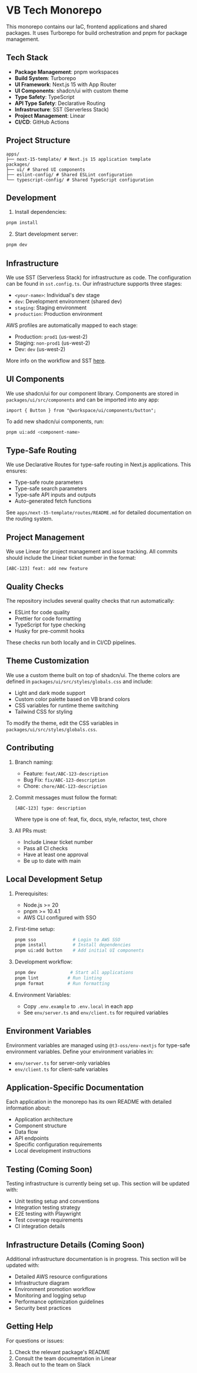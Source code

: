 # VB Tech Monorepo

This monorepo contains our IaC, frontend applications and shared packages. It uses Turborepo for build orchestration and pnpm for package management.

## Tech Stack

- **Package Management**: pnpm workspaces
- **Build System**: Turborepo
- **UI Framework**: Next.js 15 with App Router
- **UI Components**: shadcn/ui with custom theme
- **Type Safety**: TypeScript
- **API Type Safety**: Declarative Routing
- **Infrastructure**: SST (Serverless Stack)
- **Project Management**: Linear
- **CI/CD**: GitHub Actions

## Project Structure

```
apps/
├── next-15-template/ # Next.js 15 application template
packages/
├── ui/ # Shared UI components
├── eslint-config/ # Shared ESLint configuration
└── typescript-config/ # Shared TypeScript configuration
```

## Development

1. Install dependencies:

```bash
pnpm install
```

2. Start development server:

```bash
pnpm dev
```

## Infrastructure

We use SST (Serverless Stack) for infrastructure as code. The configuration can be found in `sst.config.ts`. Our infrastructure supports three stages:

- `<your-name>`: Individual's dev stage
- `dev`: Development environment (shared dev)
- `staging`: Staging environment
- `production`: Production environment

AWS profiles are automatically mapped to each stage:

- Production: `prod1` (us-west-2)
- Staging: `non-prod1` (us-west-2)
- Dev: `dev` (us-west-2)

More info on the workflow and SST [here](https://sst.dev/docs/workflow).

## UI Components

We use shadcn/ui for our component library. Components are stored in `packages/ui/src/components` and can be imported into any app:

```tsx
import { Button } from "@workspace/ui/components/button";
```

To add new shadcn/ui components, run:

```bash
pnpm ui:add <component-name>
```

## Type-Safe Routing

We use Declarative Routes for type-safe routing in Next.js applications. This ensures:

- Type-safe route parameters
- Type-safe search parameters
- Type-safe API inputs and outputs
- Auto-generated fetch functions

See `apps/next-15-template/routes/README.md` for detailed documentation on the routing system.

## Project Management

We use Linear for project management and issue tracking. All commits should include the Linear ticket number in the format:

```
[ABC-123] feat: add new feature
```

## Quality Checks

The repository includes several quality checks that run automatically:

- ESLint for code quality
- Prettier for code formatting
- TypeScript for type checking
- Husky for pre-commit hooks

These checks run both locally and in CI/CD pipelines.

## Theme Customization

We use a custom theme built on top of shadcn/ui. The theme colors are defined in `packages/ui/src/styles/globals.css` and include:

- Light and dark mode support
- Custom color palette based on VB brand colors
- CSS variables for runtime theme switching
- Tailwind CSS for styling

To modify the theme, edit the CSS variables in `packages/ui/src/styles/globals.css`.

## Contributing

1. Branch naming:

   - Feature: `feat/ABC-123-description`
   - Bug Fix: `fix/ABC-123-description`
   - Chore: `chore/ABC-123-description`

2. Commit messages must follow the format:

   ```
   [ABC-123] type: description
   ```

   Where type is one of: feat, fix, docs, style, refactor, test, chore

3. All PRs must:
   - Include Linear ticket number
   - Pass all CI checks
   - Have at least one approval
   - Be up to date with main

## Local Development Setup

1. Prerequisites:

   - Node.js >= 20
   - pnpm >= 10.4.1
   - AWS CLI configured with SSO

2. First-time setup:

   ```bash
   pnpm sso              # Login to AWS SSO
   pnpm install          # Install dependencies
   pnpm ui:add button    # Add initial UI components
   ```

3. Development workflow:

   ```bash
   pnpm dev             # Start all applications
   pnpm lint           # Run linting
   pnpm format         # Run formatting
   ```

4. Environment Variables:
   - Copy `.env.example` to `.env.local` in each app
   - See `env/server.ts` and `env/client.ts` for required variables

## Environment Variables

Environment variables are managed using `@t3-oss/env-nextjs` for type-safe environment variables. Define your environment variables in:

- `env/server.ts` for server-only variables
- `env/client.ts` for client-safe variables

## Application-Specific Documentation

Each application in the monorepo has its own README with detailed information about:

- Application architecture
- Component structure
- Data flow
- API endpoints
- Specific configuration requirements
- Local development instructions

## Testing (Coming Soon)

Testing infrastructure is currently being set up. This section will be updated with:

- Unit testing setup and conventions
- Integration testing strategy
- E2E testing with Playwright
- Test coverage requirements
- CI integration details

## Infrastructure Details (Coming Soon)

Additional infrastructure documentation is in progress. This section will be updated with:

- Detailed AWS resource configurations
- Infrastructure diagram
- Environment promotion workflow
- Monitoring and logging setup
- Performance optimization guidelines
- Security best practices

## Getting Help

For questions or issues:

1. Check the relevant package's README
2. Consult the team documentation in Linear
3. Reach out to the team on Slack
